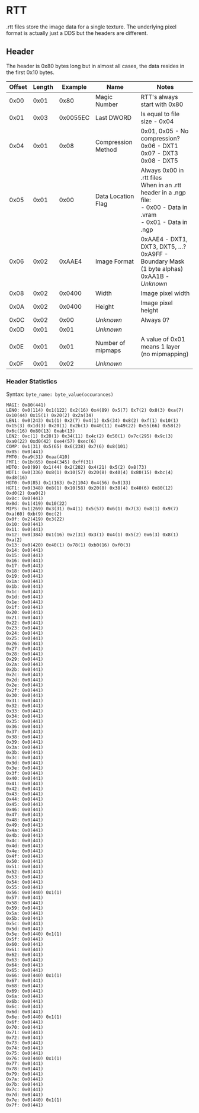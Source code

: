 # RTT

.rtt files store the image data for a single texture.
The underlying pixel format is actually just a DDS but the headers are different.

## Header

The header is 0x80 bytes long but in almost all cases, the data resides in the first 0x10 bytes.

|Offset|Length|Example|Name|Notes|
|---|---|---|---|---|
|0x00|0x01|0x80|Magic Number|RTT's always start with 0x80|
|0x01|0x03|0x0055EC|Last DWORD| Is equal to file size - 0x04|
|0x04|0x01|0x08|Compression Method|0x01, 0x05 - No compression?<br>0x06 - DXT1<br>0x07 - DXT3<br>0x08 - DXT5|
|0x05|0x01|0x00|Data Location Flag|Always 0x00 in .rtt files<br>When in an .rtt header in a .ngp file:<br>- 0x00 - Data in .vram<br>- 0x01 - Data in .ngp|
|0x06|0x02|0xAAE4|Image Format|0xAAE4 - DXT1, DXT3, DXT5, ...?<br>0xA9FF - Boundary Mask (1 byte alphas)<br>0xAA1B - *Unknown*|
|0x08|0x02|0x0400|Width|Image pixel width|
|0x0A|0x02|0x0400|Height|Image pixel height|
|0x0C|0x02|0x00|*Unknown*|Always 0?|
|0x0D|0x01|0x01|*Unknown*||
|0x0E|0x01|0x01|Number of mipmaps|A value of 0x01 means 1 layer (no mipmapping)|
|0x0F|0x01|0x02|*Unknown*||

### Header Statistics

Syntax:
`byte_name: byte_value(occurances)`

```
MAGI: 0x80(441)
LEN0: 0x0(114) 0x1(122) 0x2(16) 0x4(89) 0x5(7) 0x7(2) 0x8(3) 0xa(7) 0x10(44) 0x15(1) 0x20(2) 0x2a(34)
LEN1: 0x0(243) 0x1(1) 0x2(7) 0x4(1) 0x5(34) 0x8(2) 0xf(1) 0x10(1) 0x15(3) 0x1d(3) 0x20(1) 0x2b(1) 0x40(11) 0x49(22) 0x55(66) 0x58(2) 0x6c(16) 0x80(13) 0xab(13)
LEN2: 0xc(1) 0x28(1) 0x34(11) 0x4c(2) 0x50(1) 0x7c(295) 0x9c(3) 0xa0(22) 0xd0(42) 0xe4(57) 0xec(6)
COMP: 0x1(31) 0x5(65) 0x6(238) 0x7(6) 0x8(101)
0x05: 0x0(441)
FMT0: 0xa9(31) 0xaa(410)
FMT1: 0x1b(65) 0xe4(345) 0xff(31)
WDT0: 0x0(99) 0x1(44) 0x2(202) 0x4(21) 0x5(2) 0x8(73)
WDT1: 0x0(336) 0x8(1) 0x10(57) 0x20(8) 0x40(4) 0x80(15) 0xbc(4) 0xd8(16)
HGT0: 0x0(85) 0x1(163) 0x2(104) 0x4(56) 0x8(33)
HGT1: 0x0(348) 0x8(1) 0x10(58) 0x20(8) 0x38(4) 0x40(6) 0x80(12) 0xd0(2) 0xe0(2)
0x0c: 0x0(441)
0x0d: 0x1(419) 0x10(22)
MIPS: 0x1(269) 0x3(31) 0x4(1) 0x5(57) 0x6(1) 0x7(3) 0x8(1) 0x9(7) 0xa(60) 0xb(9) 0xc(2)
0x0f: 0x2(419) 0x3(22)
0x10: 0x0(441)
0x11: 0x0(441)
0x12: 0x0(384) 0x1(16) 0x2(31) 0x3(1) 0x4(1) 0x5(2) 0x6(3) 0x8(1) 0xa(2)
0x13: 0x0(420) 0x40(1) 0x78(1) 0xb0(16) 0xf0(3)
0x14: 0x0(441)
0x15: 0x0(441)
0x16: 0x0(441)
0x17: 0x0(441)
0x18: 0x0(441)
0x19: 0x0(441)
0x1a: 0x0(441)
0x1b: 0x0(441)
0x1c: 0x0(441)
0x1d: 0x0(441)
0x1e: 0x0(441)
0x1f: 0x0(441)
0x20: 0x0(441)
0x21: 0x0(441)
0x22: 0x0(441)
0x23: 0x0(441)
0x24: 0x0(441)
0x25: 0x0(441)
0x26: 0x0(441)
0x27: 0x0(441)
0x28: 0x0(441)
0x29: 0x0(441)
0x2a: 0x0(441)
0x2b: 0x0(441)
0x2c: 0x0(441)
0x2d: 0x0(441)
0x2e: 0x0(441)
0x2f: 0x0(441)
0x30: 0x0(441)
0x31: 0x0(441)
0x32: 0x0(441)
0x33: 0x0(441)
0x34: 0x0(441)
0x35: 0x0(441)
0x36: 0x0(441)
0x37: 0x0(441)
0x38: 0x0(441)
0x39: 0x0(441)
0x3a: 0x0(441)
0x3b: 0x0(441)
0x3c: 0x0(441)
0x3d: 0x0(441)
0x3e: 0x0(441)
0x3f: 0x0(441)
0x40: 0x0(441)
0x41: 0x0(441)
0x42: 0x0(441)
0x43: 0x0(441)
0x44: 0x0(441)
0x45: 0x0(441)
0x46: 0x0(441)
0x47: 0x0(441)
0x48: 0x0(441)
0x49: 0x0(441)
0x4a: 0x0(441)
0x4b: 0x0(441)
0x4c: 0x0(441)
0x4d: 0x0(441)
0x4e: 0x0(441)
0x4f: 0x0(441)
0x50: 0x0(441)
0x51: 0x0(441)
0x52: 0x0(441)
0x53: 0x0(441)
0x54: 0x0(441)
0x55: 0x0(441)
0x56: 0x0(440) 0x1(1)
0x57: 0x0(441)
0x58: 0x0(441)
0x59: 0x0(441)
0x5a: 0x0(441)
0x5b: 0x0(441)
0x5c: 0x0(441)
0x5d: 0x0(441)
0x5e: 0x0(440) 0x1(1)
0x5f: 0x0(441)
0x60: 0x0(441)
0x61: 0x0(441)
0x62: 0x0(441)
0x63: 0x0(441)
0x64: 0x0(441)
0x65: 0x0(441)
0x66: 0x0(440) 0x1(1)
0x67: 0x0(441)
0x68: 0x0(441)
0x69: 0x0(441)
0x6a: 0x0(441)
0x6b: 0x0(441)
0x6c: 0x0(441)
0x6d: 0x0(441)
0x6e: 0x0(440) 0x1(1)
0x6f: 0x0(441)
0x70: 0x0(441)
0x71: 0x0(441)
0x72: 0x0(441)
0x73: 0x0(441)
0x74: 0x0(441)
0x75: 0x0(441)
0x76: 0x0(440) 0x1(1)
0x77: 0x0(441)
0x78: 0x0(441)
0x79: 0x0(441)
0x7a: 0x0(441)
0x7b: 0x0(441)
0x7c: 0x0(441)
0x7d: 0x0(441)
0x7e: 0x0(440) 0x1(1)
0x7f: 0x0(441)
```
